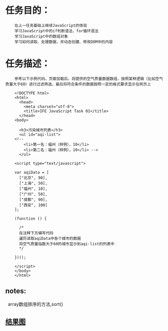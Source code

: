 # 任务目的：

        在上一任务基础上继续JavaScript的体验
        学习JavaScript中的if判断语法，for循环语法
        学习JavaScript中的数组对象
        学习如何读取、处理数据，并动态创建、修改DOM中的内容
        
# 任务描述：

        参考以下示例代码，页面加载后，将提供的空气质量数据数组，按照某种逻辑（比如空气质量大于60）进行过滤筛选，最后将符合条件的数据按照一定的格式要求显示在网页上

        <!DOCTYPE html>
        <html>
          <head>
            <meta charset="utf-8">
            <title>IFE JavaScript Task 01</title>
          </head>
        <body>

          <h3>污染城市列表</h3>
          <ul id="aqi-list">
        <!--   
            <li>第一名：福州（样例），10</li>
            <li>第二名：福州（样例），10</li> -->
          </ul>

        <script type="text/javascript">

        var aqiData = [
          ["北京", 90],
          ["上海", 50],
          ["福州", 10],
          ["广州", 50],
          ["成都", 90],
          ["西安", 100]
        ];

        (function () {

          /*
          在注释下方编写代码
          遍历读取aqiData中各个城市的数据
          将空气质量指数大于60的城市显示到aqi-list的列表中
          */

        })();

        </script>
        </body>
        </html>


## notes:

    array数组排序的方法,sort()

## [结果图](https://lulujianglab.github.io/IFE16/task14/)

